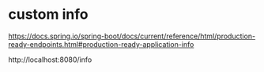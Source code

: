 # custom info

https://docs.spring.io/spring-boot/docs/current/reference/html/production-ready-endpoints.html#production-ready-application-info

http://localhost:8080/info

